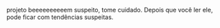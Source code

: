 projeto beeeeeeeeeem suspeito, tome cuidado. Depois que você ler ele, pode ficar com tendências suspeitas. 